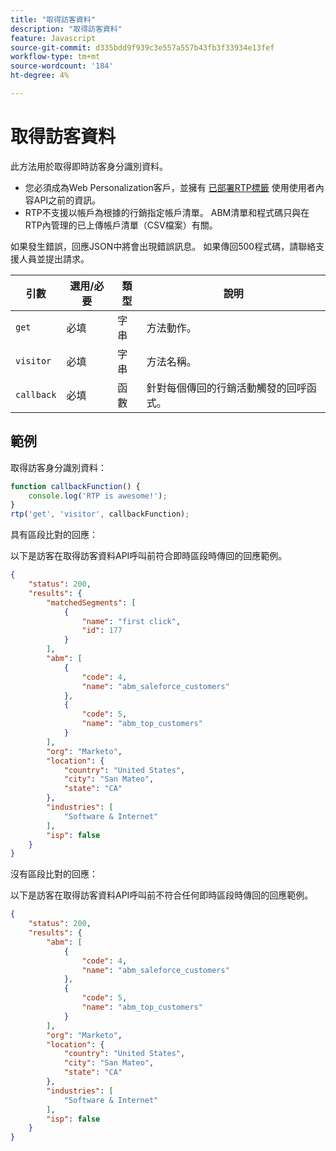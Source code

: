 ```yaml
---
title: "取得訪客資料"
description: "取得訪客資料"
feature: Javascript
source-git-commit: d335bdd9f939c3e557a557b43fb3f33934e13fef
workflow-type: tm+mt
source-wordcount: '184'
ht-degree: 4%

---
```



# 取得訪客資料

此方法用於取得即時訪客身分識別資料。

- 您必須成為Web Personalization客戶，並擁有 [已部署RTP標籤](https://experienceleague.adobe.com/en/docs/marketo/using/product-docs/web-personalization/rtp-tag-implementation/deploy-the-rtp-javascript) 使用使用者內容API之前的資訊。
- RTP不支援以帳戶為根據的行銷指定帳戶清單。 ABM清單和程式碼只與在RTP內管理的已上傳帳戶清單（CSV檔案）有關。

如果發生錯誤，回應JSON中將會出現錯誤訊息。 如果傳回500程式碼，請聯絡支援人員並提出請求。

| 引數 | 選用/必要 | 類型 | 說明 |
|---|---|---|---|
| `get` | 必填 | 字串 | 方法動作。 |
| `visitor` | 必填 | 字串 | 方法名稱。 |
| `callback` | 必填 | 函數 | 針對每個傳回的行銷活動觸發的回呼函式。 |

## 範例

取得訪客身分識別資料：

```javascript
function callbackFunction() {
    console.log('RTP is awesome!');
}
rtp('get', 'visitor', callbackFunction);
```

具有區段比對的回應：

以下是訪客在取得訪客資料API呼叫前符合即時區段時傳回的回應範例。

```json
{
    "status": 200,
    "results": {
        "matchedSegments": [
            {
                "name": "first click",
                "id": 177
            }
        ],
        "abm": [
            {
                "code": 4,
                "name": "abm_saleforce_customers"
            },
            {
                "code": 5,
                "name": "abm_top_customers"
            }
        ],
        "org": "Marketo",
        "location": {
            "country": "United States",
            "city": "San Mateo",
            "state": "CA"
        },
        "industries": [
            "Software & Internet"
        ],
        "isp": false
    }
}
```

沒有區段比對的回應：

以下是訪客在取得訪客資料API呼叫前不符合任何即時區段時傳回的回應範例。

```json
{
    "status": 200,
    "results": {
        "abm": [
            {
                "code": 4,
                "name": "abm_saleforce_customers"
            },
            {
                "code": 5,
                "name": "abm_top_customers"
            }
        ],
        "org": "Marketo",
        "location": {
            "country": "United States",
            "city": "San Mateo",
            "state": "CA"
        },
        "industries": [
            "Software & Internet"
        ],
        "isp": false
    }
}
```
